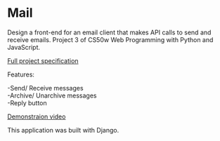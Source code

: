 # Mail

Design a front-end for an email client that makes API calls to send and receive emails. Project 3 of CS50w Web Programming with Python and JavaScript.

[Full project specification](https://cs50.harvard.edu/web/2020/projects/3/mail/)

Features:

-Send/ Receive messages  
-Archive/ Unarchive messages  
-Reply button  

[Demonstraion video](https://youtu.be/jFKbm8tRMvk)

This application was built with Django.
